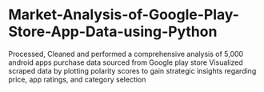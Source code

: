 # Market-Analysis-of-Google-Play-Store-App-Data-using-Python
Processed, Cleaned and performed a comprehensive analysis of 5,000 android apps purchase data sourced from Google play store Visualized scraped data by plotting polarity scores to gain strategic insights regarding price, app ratings, and category selection
